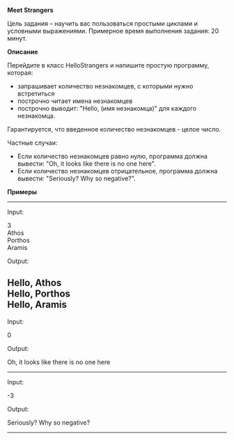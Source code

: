 **Meet Strangers**

Цель задания – научить вас пользоваться простыми циклами и условными выражениями.
Примерное время выполнения задания: 20 минут.

**Описание**

Перейдите в класс HelloStrangers и напишите простую программу, которая:

- запрашивает количество незнакомцев, с которыми нужно встретиться
- построчно читает имена незнакомцев
- построчно выводит: "Hello, (имя незнакомца)" для каждого незнакомца.

Гарантируется, что введенное количество незнакомцев - целое число.

Частные случаи:

- Если количество незнакомцев равно нулю, программа должна вывести: "Oh, it looks like there is no one here".
- Если количество незнакомцев отрицательное, программа должна вывести: "Seriously? Why so negative?".

**Примеры**

---
Input:

3\
Athos\
Porthos\
Aramis

Output:

Hello, Athos\
Hello, Porthos\
Hello, Aramis
---
Input:

0


Output:

Oh, it looks like there is no one here

---
Input:

-3

Output:

Seriously? Why so negative?

---